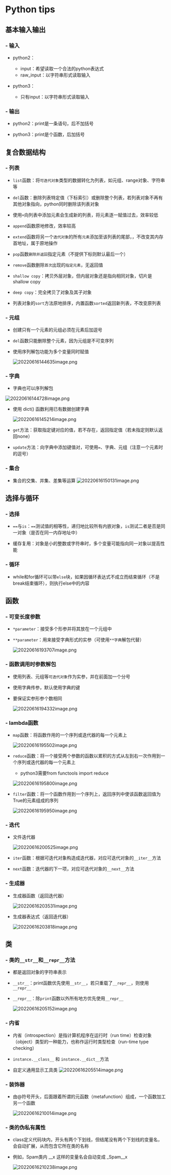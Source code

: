 # Python tips


## 基本输入输出

### - 输入

- python2：
  
  - input：希望读取一个合法的python表达式
  - raw_input：以字符串形式读取输入

- python3：
  
  - 只有input：以字符串形式读取输入

### - 输出

- python2：print是一条语句，后不加括号

- python3：print是个函数，后加括号

## 复合数据结构

### - 列表

- `list`函数：将`可迭代对象`类型的数据转化为列表，如元组、range对象、字符串等

- `del`函数：删除列表特定值（下标索引）或删除整个列表，若列表对象不再有其他对象指向，python同时删除该列表对象

- 使用`+`向列表中添加元素会生成新的列表，将元素逐一赋值过去，效率较低

- `append`函数原地修改，效率较高

- `extend`函数将另一个`迭代对象`的所有`元素`添加至该列表的尾部，，不改变其内存首地址，属于原地操作

- `pop`函数`删除并返回`指定元素（不提供下标则默认最后一个）

- `remove`函数删除`首次`出现的`指定元素`，无返回值

- `shallow copy`：拷贝外层对象，但内层对象还是指向相同对象，切片是shallow copy

- `deep copy`：完全拷贝了对象及其子对象

- 列表对象的`sort`方法原地排序，内置函数`sorted`返回新列表，不改变原列表

### - 元组

- 创建只有一个元素的元组必须在元素后加逗号

- `del`函数只能删除整个元素，因为元组是不可变序列

- 使用序列解包功能为多个变量同时赋值
  
  ![20220616144635image.png](/upload/2022/06/2022-06-16-14-46-35-image-ce0ca92a23314b06a1c46577369e1894.png)

### - 字典

- 字典也可以序列解包

![20220616144728image.png](/upload/2022/06/2022-06-16-14-47-28-image-36a8b10d32fa4ec3935189293c9d0391.png)

- 使用 dict() 函数利用已有数据创建字典
  
  ![20220616145214image.png](/upload/2022/06/2022-06-16-14-52-14-image-07edb9ed6ff44c508788daf7d1342f41.png)

- `get`方法：获取指定键对应的值，若不存在，返回指定值（若未指定则默认返回none）

- `update`方法：向字典中添加键值对，可使用`=`、字典、元组（注意一个元素时的逗号）

### - 集合

- 集合的交集、并集、差集等运算
  ![20220616150131image.png](/upload/2022/06/2022-06-16-15-01-31-image-4d0664dd89f34efe92692b7c1053b1c9.png)

## 选择与循环

### - 选择

- `==`与`is`：`==`测试值的相等性，递归地比较所有内嵌对象，`is`测试二者是否是同一对象（是否在同一内存地址中）

- 缓存复用：对象是小的整数或字符串时，多个变量可能指向同一对象以提高性能

### - 循环

- while和for循环可以带`else`块，如果因循环表达式不成立而结束循环（不是break结束循环），则执行else中的内容

## 函数

### - 可变长度参数

- `*parameter`：接受多个形参并将其放在一个元组中

- `**parameter`：用来接受字典形式的实参（可使用`**字典`解包代替）
  
  ![20220616193707image.png](/upload/2022/06/2022-06-16-19-37-07-image-4be7e115cdc540a9be64ce689ff0c01d.png)

### - 函数调用时参数解包

- 使用列表、元组等`可迭代对象`作为实参，并在前面加一个分号

- 使用字典传参，默认使用字典的键

- 要保证实参形参个数相同
  
  ![20220616194332image.png](/upload/2022/06/2022-06-16-19-43-32-image-ebbbd9eea7794cafb292ea6abc3707d3.png)

### - lambda函数

- `map`函数：将函数作用的一个序列或迭代器的每一个元素上
  
  ![20220616195502image.png](/upload/2022/06/2022-06-16-19-55-02-image-5c8189f144ad4ab3a6ee816f201a4392.png)

- `reduce`函数：将一个接受两个参数的函数以累积的方式从左到右一次作用到一个序列或迭代器的每一个元素上
  
  - python3需要from functools import reduce
  
  ![20220616195800image.png](/upload/2022/06/2022-06-16-19-58-00-image-f5e12f3b85f645cca9a255e2a33ccb49.png)

- `filter`函数：将一个函数作用到一个序列上，返回序列中使该函数返回值为True的元素组成的序列
  
  ![20220616195950image.png](/upload/2022/06/2022-06-16-19-59-50-image-f1319722b1f6402283fb7628b2edf63f.png)

### - 迭代

- 文件迭代器
  
  ![20220616200525image.png](/upload/2022/06/2022-06-16-20-05-25-image-01a82fe77326418ba42f74701fc0f6ec.png)

- `iter`函数：根据可迭代对象构造成迭代器，对应可迭代对象的`__iter__`方法

- `next`函数：迭代器的下一项，对应可迭代对象的`__next__`方法

### - 生成器

- 生成器函数（返回迭代器）
  
  ![20220616203531image.png](/upload/2022/06/2022-06-16-20-35-31-image-207f075b85474925a4cd8f9e786ade08.png)

- 生成器表达式（返回迭代器）
  
  ![20220616203818image.png](/upload/2022/06/2022-06-16-20-38-18-image-70f17c5f5965492d863dcf87a3b05676.png)

## 类

### - 类的`__str__`和`__repr__`方法

- 都是返回对象的字符串表示

- `__str__`：print函数优先使用`__str__`，若只重载了`__repr__`，则使用`__repr__`

- `__repr__`：除`print`函数以外所有地方优先使用`__repr__`
  
  ![20220616205152image.png](/upload/2022/06/2022-06-16-20-51-52-image-0324a0e82e9747d6b34ed402a5ab1995.png)

### - 内省

- 内省（introspection）是指计算机程序在运行时（run time）检查对象（object）类型的一种能力，也称作运行时类型检查（run-time type checking）

- `instance.__class__` 和 `instance.__dict__`方法

- 自定义通用显示工具类
  ![20220616205514image.png](/upload/2022/06/2022-06-16-20-55-14-image-574edf4dda65444983a734619d71bca9.png)

### - 装饰器

- 由@符号开头，后面跟着所谓的元函数（metafunction）组成，一个函数加工另一个函数
  
  ![20220616210014image.png](/upload/2022/06/2022-06-16-21-00-14-image-ba913a8bc8ee4207a4f3cac6437ea250.png)

### - 类的伪私有属性

- class定义代码块内，开头有两个下划线，但结尾没有两个下划线的变量名，会自动扩展，从而包含它所在类的名称

- 例如，Spam类内 __x 这样的变量名会自动变成 _Spam__x
  
  ![20220616210238image.png](/upload/2022/06/2022-06-16-21-02-38-image-81f4be0679b64c91bafd41441b9c915b.png)

